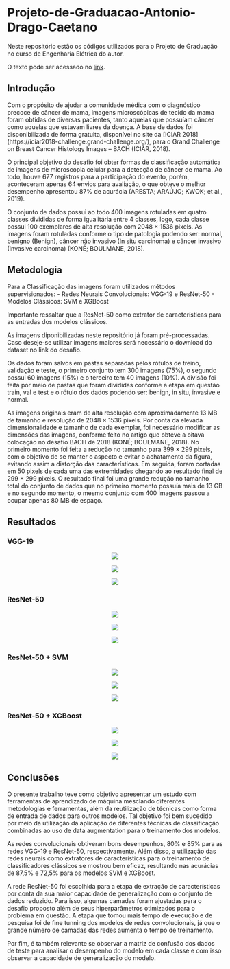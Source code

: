 # Projeto-de-Graduacao-Antonio-Drago-Caetano

Neste repositório estão os códigos utilizados para o Projeto de Graduação no curso de Engenharia Elétrica do autor. 

O texto pode ser acessado no [link](adicionar).

<h2> Introdução </h2>
Com o propósito de ajudar a comunidade médica com o diagnóstico precoce de câncer de mama, imagens microscópicas de tecido da mama foram obtidas de diversas pacientes, tanto aquelas que possuíam câncer como aquelas que estavam livres da doença. A base de dados foi disponibilizada de forma gratuita, disponível no site da [ICIAR 2018](https://iciar2018-challenge.grand-challenge.org/), para o Grand Challenge on Breast Cancer Histology Images – BACH (ICIAR, 2018). 

O principal objetivo do desafio foi obter formas de classificação automática de imagens de microscopia celular para a detecção de câncer de mama. Ao todo, houve 677 registros para a participação do evento, porém, aconteceram apenas 64 envios para avaliação, o que obteve o melhor desempenho apresentou 87% de acurácia (ARESTA; ARAÚJO; KWOK; et al., 2019).

O conjunto de dados possui ao todo 400 imagens rotuladas em quatro classes divididas de forma igualitária entre 4 classes, logo, cada classe possui 100 exemplares de alta resolução com 2048 × 1536 pixels. As imagens foram rotuladas conforme o tipo de patologia podendo ser: normal, benigno (Benign), câncer não invasivo (In situ carcinoma) e câncer invasivo (Invasive carcinoma) (KONÉ; BOULMANE, 2018).

<h2> Metodologia </h2>
Para a Classificação das imagens foram utilizados métodos supervisionados: 
  - Redes Neurais Convolucionais: VGG-19 e ResNet-50
  - Modelos Clássicos: SVM e XGBoost
  
Importante ressaltar que a ResNet-50 como extrator de características para as entradas dos modelos clássicos.
  
As imagens diponibilizadas neste repositório já foram pré-processadas. Caso deseje-se utilizar imagens maiores será necessário o download do dataset no link do desafio.

Os dados foram salvos em pastas separadas pelos rótulos de treino, validação e teste, o primeiro conjunto tem 300 imagens (75%), o segundo possui 60 imagens (15%) e o terceiro tem 40 imagens (10%). A divisão foi feita por meio de pastas que foram divididas conforme a etapa em questão train, val e test e o rótulo dos dados podendo ser: benign, in situ, invasive e normal. 

As imagens originais eram de alta resolução com aproximadamente 13 MB de tamanho e resolução de 2048 × 1536 pixels. Por conta da elevada dimensionalidade e tamanho de cada exemplar, foi necessário modificar as dimensões das imagens, conforme feito no artigo que obteve a oitava colocação no desafio BACH de 2018 (KONÉ; BOULMANE, 2018). No primeiro momento foi feita a redução no tamanho para 399 × 299 pixels, com o objetivo de se manter o aspecto e evitar o achatamento da figura, evitando assim a distorção das características. Em seguida, foram cortadas em 50 pixels de cada uma das extremidades chegando ao resultado final de 299 × 299 pixels. O resultado final foi uma grande redução no tamanho total do conjunto de dados que no primeiro momento possuía mais de 13 GB e no segundo momento, o mesmo conjunto com 400 imagens passou a ocupar apenas 80 MB de espaço. 


<h2> Resultados </h2>
<h3> VGG-19 </h3>

<p align="center">
  <img src="https://user-images.githubusercontent.com/65796341/186297840-351bebab-76a4-4f2f-82f8-f0593d44f537.png" />
</p>

<p align="center">
  <img src="https://user-images.githubusercontent.com/65796341/186297875-dc039022-da5f-4174-a38c-d4d823a0297d.png" />
</p>

<p align="center">
  <img src="https://user-images.githubusercontent.com/65796341/186297895-5e557a99-68ae-4cb9-a4c9-6c8f6a490a54.png" />
</p>



<h3> ResNet-50 </h3>

<p align="center">
  <img src="https://user-images.githubusercontent.com/65796341/186298588-f77a8f4c-7f35-43ff-b29b-c4ef9b5bb6ad.png" />
</p>

<p align="center">
  <img src="https://user-images.githubusercontent.com/65796341/186298616-0f19ac87-26c7-4f36-a643-66175bac083f.png" />
</p>

<p align="center">
  <img src="https://user-images.githubusercontent.com/65796341/186298656-b28fe7da-dfea-475c-92b5-3efc8f704d53.png" />
</p>


<h3> ResNet-50 + SVM </h3>

<p align="center">
  <img src="https://user-images.githubusercontent.com/65796341/186298849-5a37129f-edd6-4d2d-bb24-dd7a52c9d7fe.png" />
</p>

<p align="center">
  <img src="https://user-images.githubusercontent.com/65796341/186298874-63b167dc-0e1c-452a-8b33-8561693f7bf0.png" />
</p>

<p align="center">
  <img src="https://user-images.githubusercontent.com/65796341/186298909-0a151629-094a-4799-8a46-b089228cf01a.png" />
</p>

<h3> ResNet-50 + XGBoost </h3>

<p align="center">
  <img src="https://user-images.githubusercontent.com/65796341/186298754-f6c0e9e6-73d5-4ae9-868b-8f2d0b0014af.png" />
</p>

<p align="center">
  <img src="https://user-images.githubusercontent.com/65796341/186298784-f048038b-5627-4f05-9868-f5b79c8cb1ef.png" />
</p>

<p align="center">
  <img src="https://user-images.githubusercontent.com/65796341/186298802-ad6c36d0-51c0-4d81-9465-aca25a9ec40a.png" />
</p>


<h2> Conclusões </h2>
O presente trabalho teve como objetivo apresentar um estudo com ferramentas de aprendizado de máquina mesclando diferentes metodologias e ferramentas, além da reutilização de técnicas como forma de entrada de dados para outros modelos. Tal objetivo foi bem sucedido por meio da utilização da aplicação de diferentes técnicas de classificação combinadas ao uso de data augmentation para o treinamento dos modelos. 

As redes convolucionais obtiveram bons desempenhos, 80% e 85% para as redes VGG-19 e ResNet-50, respectivamente. Além disso, a utilização das redes neurais como extratores de características para o treinamento de classificadores clássicos se mostrou bem eficaz, resultando nas acurácias de 87,5% e 72,5% para os modelos SVM e XGBoost.
 
A rede ResNet-50 foi escolhida para a etapa de extração de características por conta da sua maior capacidade de generalização com o conjunto de dados reduzido. Para isso, algumas camadas foram ajustadas para o desafio proposto além de seus hiperparâmetros otimizados para o problema em questão. A etapa que tomou mais tempo de execução e de pesquisa foi de fine tunning dos modelos de redes convolucionais, já que o grande número de camadas das redes aumenta o tempo de treinamento.

Por fim, é também relevante se observar a matriz de confusão dos dados de teste para analisar o desempenho do modelo em cada classe e com isso observar a capacidade de generalização do modelo.

